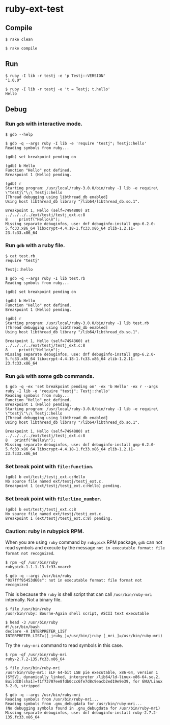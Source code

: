 # ruby-ext-test

## Compile

```
$ rake clean

$ rake compile
```

## Run

```
$ ruby -I lib -r testj -e 'p Testj::VERSION'
"1.0.0"

$ ruby -I lib -r testj -e 't = Testj; t.hello'
Hello
```

## Debug

### Run `gdb` with interactive mode.

```
$ gdb --help
```

```
$ gdb -q --args ruby -I lib -e 'require "testj"; Testj::hello'
Reading symbols from ruby...

(gdb) set breakpoint pending on

(gdb) b Hello
Function "Hello" not defined.
Breakpoint 1 (Hello) pending.

(gdb) r
Starting program: /usr/local/ruby-3.0.0/bin/ruby -I lib -e require\ \"testj\"\;\ Testj::hello
[Thread debugging using libthread_db enabled]
Using host libthread_db library "/lib64/libthread_db.so.1".

Breakpoint 1, Hello (self=7494880) at ../../../../ext/testj/testj_ext.c:8
8	  printf("Hello\n");
Missing separate debuginfos, use: dnf debuginfo-install gmp-6.2.0-5.fc33.x86_64 libxcrypt-4.4.18-1.fc33.x86_64 zlib-1.2.11-23.fc33.x86_64
```

### Run `gdb` with a ruby file.

```
$ cat test.rb
require "testj"

Testj::hello
```

```
$ gdb -q --args ruby -I lib test.rb
Reading symbols from ruby...

(gdb) set breakpoint pending on

(gdb) b Hello
Function "Hello" not defined.
Breakpoint 1 (Hello) pending.

(gdb) r
Starting program: /usr/local/ruby-3.0.0/bin/ruby -I lib test.rb
[Thread debugging using libthread_db enabled]
Using host libthread_db library "/lib64/libthread_db.so.1".

Breakpoint 1, Hello (self=7494360) at ../../../../ext/testj/testj_ext.c:8
8	  printf("Hello\n");
Missing separate debuginfos, use: dnf debuginfo-install gmp-6.2.0-5.fc33.x86_64 libxcrypt-4.4.18-1.fc33.x86_64 zlib-1.2.11-23.fc33.x86_64
```

### Run `gdb` with some gdb commands.

```
$ gdb -q -ex 'set breakpoint pending on' -ex 'b Hello' -ex r --args ruby -I lib -e 'require "testj"; Testj::hello'
Reading symbols from ruby...
Function "Hello" not defined.
Breakpoint 1 (Hello) pending.
Starting program: /usr/local/ruby-3.0.0/bin/ruby -I lib -e require\ \"testj\"\;\ Testj::hello
[Thread debugging using libthread_db enabled]
Using host libthread_db library "/lib64/libthread_db.so.1".

Breakpoint 1, Hello (self=7494880) at ../../../../ext/testj/testj_ext.c:8
8   printf("Hello\n");
Missing separate debuginfos, use: dnf debuginfo-install gmp-6.2.0-5.fc33.x86_64 libxcrypt-4.4.18-1.fc33.x86_64 zlib-1.2.11-23.fc33.x86_64
```

### Set break point with `file:function`.

```
(gdb) b ext/testj/testj_ext.c:Hello
No source file named ext/testj/testj_ext.c.
Breakpoint 1 (ext/testj/testj_ext.c:Hello) pending.
```

### Set break point with `file:line_number`.

```
(gdb) b ext/testj/testj_ext.c:8
No source file named ext/testj/testj_ext.c.
Breakpoint 1 (ext/testj/testj_ext.c:8) pending.
```

### Caution: ruby in rubypick RPM.

When you are using `ruby` command by `rubypick` RPM package, `gdb` can not read symbols and execute by the message `not in executable format: file format not recognized`.


```
$ rpm -qf /usr/bin/ruby
rubypick-1.1.1-13.fc33.noarch

$ gdb -q --args /usr/bin/ruby
"0x7fff95453d60s": not in executable format: file format not recognized
```

This is because the `ruby` is shell script that can call `/usr/bin/ruby-mri` internally. Not a binary file.

```
$ file /usr/bin/ruby
/usr/bin/ruby: Bourne-Again shell script, ASCII text executable

$ head -3 /usr/bin/ruby
#!/usr/bin/bash
declare -A INTERPRETER_LIST
INTERPRETER_LIST=([_jruby_]=/usr/bin/jruby [_mri_]=/usr/bin/ruby-mri)
```

Try the `ruby-mri` command to read symbols in this case.

```
$ rpm -qf /usr/bin/ruby-mri
ruby-2.7.2-135.fc33.x86_64

$ file /usr/bin/ruby-mri
/usr/bin/ruby-mri: ELF 64-bit LSB pie executable, x86-64, version 1 (SYSV), dynamically linked, interpreter /lib64/ld-linux-x86-64.so.2, BuildID[sha1]=f1f73707ee8fdb0ccc6fe7d8c9eacb2ed19e9e39, for GNU/Linux 3.2.0, stripped

$ gdb -q --args /usr/bin/ruby-mri
Reading symbols from /usr/bin/ruby-mri...
Reading symbols from .gnu_debugdata for /usr/bin/ruby-mri...
(No debugging symbols found in .gnu_debugdata for /usr/bin/ruby-mri)
Missing separate debuginfos, use: dnf debuginfo-install ruby-2.7.2-135.fc33.x86_64
```
